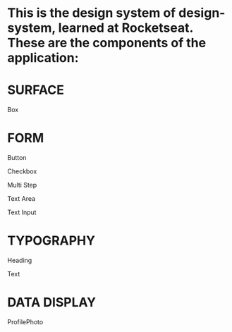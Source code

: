 # This is the design system of design-system, learned at Rocketseat. These are the components of the application:

# SURFACE
Box

# FORM
Button

Checkbox

Multi Step

Text Area

Text Input

# TYPOGRAPHY
Heading

Text

# DATA DISPLAY
ProfilePhoto
